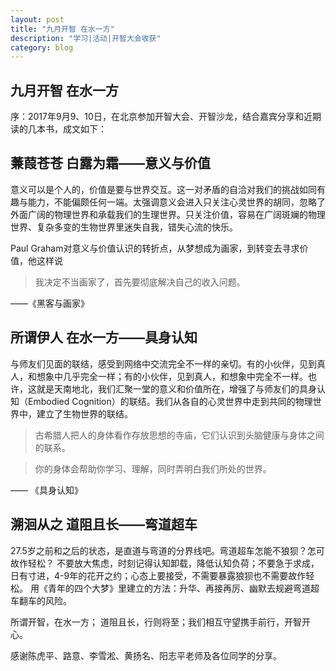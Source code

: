 ```yaml
---
layout: post
title: "九月开智 在水一方"
description: "学习|活动|开智大会收获"
category: blog
---
```



##    九月开智 在水一方

序：2017年9月9、10日，在北京参加开智大会、开智沙龙，结合嘉宾分享和近期读的几本书，成文如下：

##   蒹葭苍苍 白露为霜——意义与价值

意义可以是个人的，价值是要与世界交互。这一对矛盾的自洽对我们的挑战如同有趣与能力，不能偏颇任何一端。太强调意义会进入只关注心灵世界的胡同，忽略了外面广阔的物理世界和承载我们的生理世界。只关注价值，容易在广阔斑斓的物理世界、复杂多变的生物世界里迷失自我，错失心流的快乐。

Paul Graham对意义与价值认识的转折点，从梦想成为画家，到转变去寻求价值，他这样说

> 我决定不当画家了，首先要彻底解决自己的收入问题。

——《黑客与画家》


##  所谓伊人 在水一方——具身认知

与师友们见面的联结，感受到网络中交流完全不一样的亲切。有的小伙伴，见到真人，和想象中几乎完全一样；有的小伙伴，见到真人，和想象中完全不一样。也许，这就是天南地北，我们汇聚一堂的意义和价值所在，增强了与师友们的具身认知（Embodied Cognition）的联结。我们从各自的心灵世界中走到共同的物理世界中，建立了生物世界的联结。

> 古希腊人把人的身体看作存放思想的寺庙，它们认识到头脑健康与身体之间的联系。

> 你的身体会帮助你学习、理解，同时弄明白我们所处的世界。

—— 《具身认知》


## 溯洄从之 道阻且长——弯道超车

27.5岁之前和之后的状态，是直道与弯道的分界线吧。弯道超车怎能不狼狈？怎可故作轻松？ 不要放大焦虑，时刻记得认知卸载，降低认知负荷；不要急于求成，日有寸进，4-9年的花开之约；心态上要接受，不需要暴露狼狈也不需要故作轻松。
用《青年的四个大梦》里建立的方法：升华、再接再厉、幽默去规避弯道超车翻车的风险。


所谓开智，在水一方； 道阻且长，行则将至；我们相互守望携手前行，开智开心。

感谢陈虎平、路意、李雪淞、黄扬名、阳志平老师及各位同学的分享。
